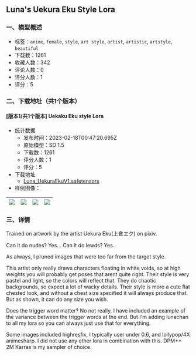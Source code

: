 ## Luna's Uekura Eku Style Lora
### 一、模型概述

- 标签：`anime`, `female`, `style`, `art style`, `artist`, `artistic`, `artstyle`, `beautiful`
- 下载数：1261
- 收藏人数：342
- 评论人数：0
- 评分人数：1
- 评分：5

### 二、下载地址（共1个版本）

#### [版本1/共1个版本] Uekaku Eku style Lora

- 统计数据
  - 发布时间：2023-02-18T00:47:20.695Z
  - 原始模型：SD 1.5
  - 下载数：1261
  - 评分人数：1
  - 评分：5
- 下载地址
  - [Luna_UekuraEkuV1.safetensors](https://civitai.com/api/download/models/11908)
- 样例图像：

| <img src="https://image.civitai.com/xG1nkqKTMzGDvpLrqFT7WA/6ffab9cd-4664-4304-c77d-c67c761da200/width=450/113778.jpeg" /> | <img src="https://image.civitai.com/xG1nkqKTMzGDvpLrqFT7WA/99029db7-4174-485f-82d7-f6035b717a00/width=450/113785.jpeg" /> | <img src="https://image.civitai.com/xG1nkqKTMzGDvpLrqFT7WA/0c082659-a10f-4647-3e1b-55e73156af00/width=450/113782.jpeg" /> | <img src="https://image.civitai.com/xG1nkqKTMzGDvpLrqFT7WA/4daa8313-bfca-4607-23a4-0b39dca2f200/width=450/113781.jpeg" /> |
| ---- | ---- | ---- | ---- |


### 三、详情
<p>Trained on artwork by the artist Uekura Eku(上倉エク) on pixiv.</p><p>Can it do nudes? Yes... Can it do lewds? Yes.</p><p>As always, I pruned images that were too far from the target style.</p><p>This artist only really draws characters floating in white voids, so at high weights you will probably get poses that arent quite right. Their style is very pastel and light, so the colors will reflect that. They do chaotic backgrounds, so expect a lot of wacky details. Their style is more a cute flat chested look, and without a chest size specified it will always produce that. But as shown, it can do any size you wish.</p><p></p><p>Does the trigger word matter? No not really, I have included an example of the variance between the trigger words at the end. But I'm adding lunachan to all my lora so you can always just use that for everything.</p><p></p><p>Some images included highresfix, I typically user under 0.6, and lollypop/4X animesharp. I did not use any other lora in combination with this. DPM++ 2M Karras is my sampler of choice.</p>